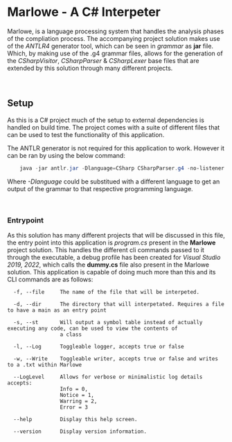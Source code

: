 # Marlowe - A C# Interpeter
Marlowe, is a language processing system that handles the analysis phases of the compliation process. The accompanying project solution makes use of the *ANTLR4* generator tool, which can be seen in _grammar_ as **jar** file. Which, by making use of the .g4 grammar files, allows for the generation of the *CSharpVisitor*, *CSharpParser* & *CSharpLexer* base files that are extended by this solution through many different projects.

<br>

## Setup
As this is a C# project much of the setup to external dependencies is handled on build time. The project comes with a suite of different files that can be used to test the functionality of this application.

The ANTLR generator is not required for this application to work. However it can be ran by using the below command:
``` powershell
    java -jar antlr.jar -Dlanguage=CSharp CSharpParser.g4 -no-listener -visitor
```
Where *-Dlanguage* could be substitued with a different language to get an output of the grammar to that respective programming language.

<br>

### Entrypoint 
As this solution has many different projects that will be discussed in this file, the entry point into this application is  *program.cs* present in the **Marlowe** project solution. This handles the different cli commands passed to it through the executable, a debug profile has been created for *Visual Studio 2019, 2022*, which calls the **dummy.cs** file also present in the Marlowe solution. This application is capable of doing much more than this and its CLI commands are as follows:
``` cli
  -f, --file     The name of the file that will be interpeted.

  -d, --dir      The directory that will interpetated. Requires a file to have a main as an entry point

  -s, --st       Will output a symbol table instead of actually executing any code, can be used to view the contents of
                 a class

  -l, --Log      Toggleable logger, accepts true or false

  -w, --Write    Toggleable writer, accepts true or false and writes to a .txt within Marlowe

  --LogLevel     Allows for verbose or minimalistic log details accepts:
                 Info = 0,
                 Notice = 1,
                 Warring = 2,
                 Error = 3

  --help         Display this help screen.

  --version      Display version information.
```